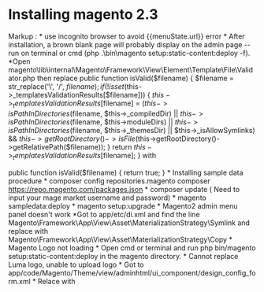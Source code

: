 Installing magento 2.3
=====================================

Markup : * use incognito browser to avoid {{menuState.url}} error
         * After installation, a brown blank page will probably display on the admin page --
run on terminal or cmd (php .\bin\magento setup:static-content:deploy -f).
         *Open magento\lib\internal\Magento\Framework\View\Element\Template\File\Validator.php then replace 
public function isValid($filename)
{
    $filename = str_replace('\\', '/', $filename);
    if (!isset($this->_templatesValidationResults[$filename])) {
        $this->_templatesValidationResults[$filename] =
            ($this->isPathInDirectories($filename, $this->_compiledDir)
                || $this->isPathInDirectories($filename, $this->moduleDirs)
                || $this->isPathInDirectories($filename, $this->_themesDir)
                || $this->_isAllowSymlinks)
            && $this->getRootDirectory()->isFile($this->getRootDirectory()->getRelativePath($filename));
    }
    return $this->_templatesValidationResults[$filename];
}
with
 
public function isValid($filename)
    {
       return true;
    }
         * Installing sample data procedure
            * composer config repositories.magento composer https://repo.magento.com/packages.json
            * composer update ( Need to input your mage market username and password)
            * magento sampledata:deploy
            * magento setup:upgrade
         * Magento2 admin menu panel doesn't work
            *Got to app/etc/di.xml and find the line 
    Magento\Framework\App\View\Asset\MaterializationStrategy\Symlink
    and replace with Magento\Framework\App\View\Asset\MaterializationStrategy\Copy
         * Magento Logo not loading
            * Open cmd or terminal and run php bin/magento setup:static-content:deploy in the magento directory.
         * Cannot replace Luma logo, unable to upload logo
            * Got to app/code/Magento/Theme/view/adminhtml/ui_component/design_config_form.xml
            * Relace <field name="head_shortcut_icon" formElement="fileUploader"> with <field name="head_shortcut_icon" formElement="imageUploader">